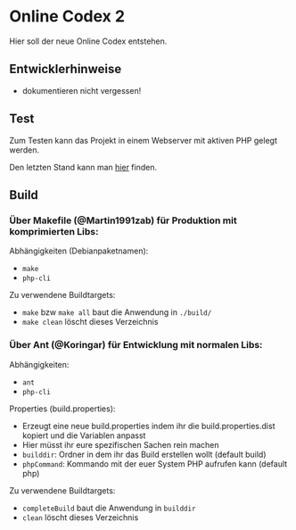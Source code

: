 # Online Codex 2

Hier soll der neue Online Codex entstehen.

## Entwicklerhinweise

- dokumentieren nicht vergessen!

## Test

Zum Testen kann das Projekt in einem Webserver mit aktiven PHP gelegt werden.

Den letzten Stand kann man [hier](http://martin1991zab.github.io/OnlineCodex2/) finden.

## Build

### Über Makefile (@Martin1991zab) für Produktion mit komprimierten Libs:
Abhängigkeiten (Debianpaketnamen):
- `make`
- `php-cli`

Zu verwendene Buildtargets:
- `make` bzw `make all` baut die Anwendung in `./build/`
- `make clean` löscht dieses Verzeichnis

### Über Ant (@Koringar) für Entwicklung mit normalen Libs:
Abhängigkeiten:
- `ant`
- `php-cli`

Properties (build.properties):
- Erzeugt eine neue build.properties indem ihr die build.properties.dist kopiert und die Variablen anpasst
- Hier müsst ihr eure spezifischen Sachen rein machen
- `builddir`: Ordner in dem ihr das Build erstellen wollt (default build)
- `phpCommand`: Kommando mit der euer System PHP aufrufen kann (default php)

Zu verwendene Buildtargets:
- `completeBuild` baut die Anwendung in `builddir`
- `clean` löscht dieses Verzeichnis
